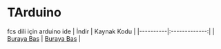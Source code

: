 # TArduino
fcs dili için arduino ide
| İndir | Kaynak Kodu   |
|----------|:-------------:|
| [Buraya Bas](https://github.com/wgex/TArduino/releases) |  [Buraya Bas](https://github.com/wgex/TArduino/tree/main/src) |

